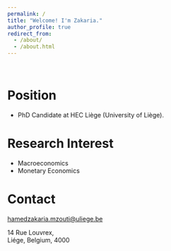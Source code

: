 ```yaml
---
permalink: /
title: "Welcome! I'm Zakaria."
author_profile: true
redirect_from: 
  - /about/
  - /about.html
---
```


<br>

Position
======
   * PhD Candidate at HEC Liège (University of Liège).

Research Interest
======
   * Macroeconomics
   * Monetary Economics

Contact
======
<hamedzakaria.mzouti@uliege.be>

14 Rue Louvrex,<br>
Liége, Belgium, 4000

